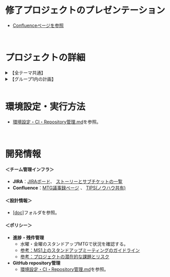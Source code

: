 # 修了プロジェクトのプレゼンテーション
  
  - [Confluenceページを参照](https://rhdojo.atlassian.net/wiki/spaces/~712020ca0f8221407b440b8d4c1a0660e8be32/pages/26050562)

<br>

# プロジェクトの詳細

<details>
<summary>【全テーマ共通】</summary>

  - MS1ページ：[テーマ1の説明](https://app.ms1.com/academy/1BYJipoSWFWcxfxUIoruQ6/4NBJkylZbtUd6Wxtpw4nbE/5VDANh8J5d2NltgkZUPyTk/2f4kqS0Gcl75ANeD8HK9bv/1XS6qWijKAPuZWKx9kY0K8) 
  - MS1ページ：[修了プロジェクトのガイドライン](https://app.ms1.com/academy/1BYJipoSWFWcxfxUIoruQ6/4NBJkylZbtUd6Wxtpw4nbE/5VDANh8J5d2NltgkZUPyTk/5pbSGNRYpiaKlCctj9PaET/jBpJOZ9FVVT7qyahWPMEk)
  - [7/22(月)のキックオフスライド](https://toyotaglobal.enterprise.slack.com/files/U04M3KX6CP2/F07DGHBRMDJ/____________________________________________________________.pdf)
</details>

<details>
<summary>【グループ1内の計画】</summary>

  - [修了プロジェクト計画（7/29提出）](./[doc]/修了プロジェクト計画%20(240729提出).md)
  - [MS1上の元々のテーマ1との要件比較](./[doc]/MS1上の元々のテーマ1との要件比較.md)
</details>

<br>

# 環境設定・実行方法

- [環境設定・CI・Repository管理.md](./[doc]/環境設定・CI・Repository管理.md#環境設定)を参照。

<br>

# 開発情報


#### ＜チーム管理インフラ＞
- **JIRA**：[JIRAボード](https://rhdojo.atlassian.net/jira/software/projects/PCPG/boards/2)、 [ストーリーとサブチケットの一覧](https://rhdojo.atlassian.net/wiki/spaces/~712020ca0f8221407b440b8d4c1a0660e8be32/pages/14188549/JIRA)
- **Confluence**：[MTG議事録ページ](https://rhdojo.atlassian.net/wiki/spaces/~712020ca0f8221407b440b8d4c1a0660e8be32/pages/15433730) 、 [TIPS(ノウハウ共有)](https://rhdojo.atlassian.net/wiki/spaces/~712020ca0f8221407b440b8d4c1a0660e8be32/pages/15728660/TIPS)

#### ＜設計情報＞
- [[doc]](./[doc]/)フォルダを参照。

#### ＜ポリシー＞

- **進捗・残件管理**
    - 水曜・金曜のスタンドアップMTGで状況を確認する。
    - [参考：MS1上のスタンドアップミーティングのガイドライン](https://app.ms1.com/academy/1BYJipoSWFWcxfxUIoruQ6/4NBJkylZbtUd6Wxtpw4nbE/5VDANh8J5d2NltgkZUPyTk/5pbSGNRYpiaKlCctj9PaET/jBpJOZ9FVVT7qyahWPMEk)
    - [参考：プロジェクトの潜在的な課題とリスク](./[doc]/修了プロジェクト計画%20(240729提出).md#課題とリスク:)
- **GitHub repository管理**
  - [環境設定・CI・Repository管理.md](./[doc]/環境設定・CI・Repository管理.md#github-repository管理)を参照。



